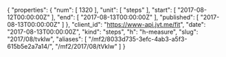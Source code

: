 {
  "properties": {
    "num": [
      1320
    ],
    "unit": [
      "steps"
    ],
    "start": [
      "2017-08-12T00:00:00Z"
    ],
    "end": [
      "2017-08-13T00:00:00Z"
    ],
    "published": [
      "2017-08-13T00:00:00Z"
    ]
  },
  "client_id": "https://www-api.jvt.me/fit",
  "date": "2017-08-13T00:00:00Z",
  "kind": "steps",
  "h": "h-measure",
  "slug": "2017/08/tvklw",
  "aliases": [
    "/mf2/8033d735-3efc-4ab3-a5f3-615b5e2a7a14/",
    "/mf2/2017/08/tVklw"
  ]
}
